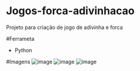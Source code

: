 ﻿# Jogos-forca-adivinhacao
Projeto para criação de jogo de adivinha e forca

#Ferrameta
- Python

#Imagens
![image](https://user-images.githubusercontent.com/52791979/231409319-e3d8ee17-42fe-4eae-8bf8-b2027f024d7e.png)
![image](https://user-images.githubusercontent.com/52791979/231409402-ca2fbbf2-6ef9-46c6-ae30-d3de9bf3431a.png)
![image](https://user-images.githubusercontent.com/52791979/231409466-39ec9953-4e1c-4aee-b101-512f9bf18fd5.png)
